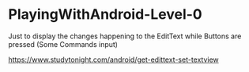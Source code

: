 # PlayingWithAndroid-Level-0
Just to display the changes happening to the EditText while Buttons are pressed (Some Commands input)

https://www.studytonight.com/android/get-edittext-set-textview
